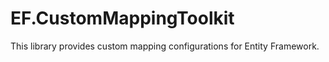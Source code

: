 # EF.CustomMappingToolkit
This library provides custom mapping configurations for Entity Framework.
